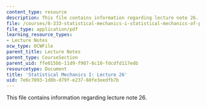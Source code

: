 ```yaml
---
content_type: resource
description: This file contains information regarding lecture note 26.
file: /courses/8-333-statistical-mechanics-i-statistical-mechanics-of-particles-fall-2013/7e6c70931d8bd79fe23760fe3eedfb7b_MIT8_333F13_Lec26.pdf
file_type: application/pdf
learning_resource_types:
- Lecture Notes
ocw_type: OCWFile
parent_title: Lecture Notes
parent_type: CourseSection
parent_uid: ffe015bb-11d9-f907-6c10-fdcdfd117edb
resourcetype: Document
title: 'Statistical Mechanics I: Lecture 26'
uid: 7e6c7093-1d8b-d79f-e237-60fe3eedfb7b
---
```

This file contains information regarding lecture note 26.

